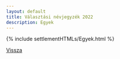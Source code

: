 ```yaml
---
layout: default
title: Választási névjegyzék 2022
description: Egyek
---
```


{% include settlementHTMLs/Egyek.html %}

[Vissza](../)